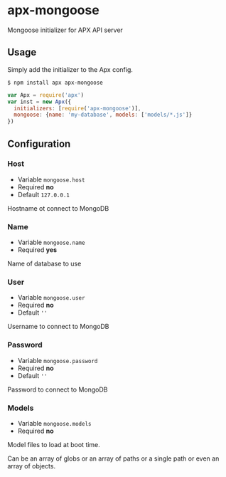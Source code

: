 apx-mongoose
============

Mongoose initializer for APX API server

## Usage

Simply add the initializer to the Apx config.

```
$ npm install apx apx-mongoose
```

```js
var Apx = require('apx')
var inst = new Apx({
  initializers: [require('apx-mongoose')],
  mongoose: {name: 'my-database', models: ['models/*.js']}
})
```

## Configuration

### Host
* Variable `mongoose.host`
* Required **no**
* Default `127.0.0.1`

Hostname ot connect to MongoDB

### Name
* Variable `mongoose.name`
* Required **yes**

Name of database to use

### User
* Variable `mongoose.user`
* Required **no**
* Default `''`

Username to connect to MongoDB

### Password
* Variable `mongoose.password`
* Required **no**
* Default `''`

Password to connect to MongoDB

### Models
* Variable `mongoose.models`
* Required **no**

Model files to load at boot time.

Can be an array of globs or an array of paths or a single path
or even an array of objects.